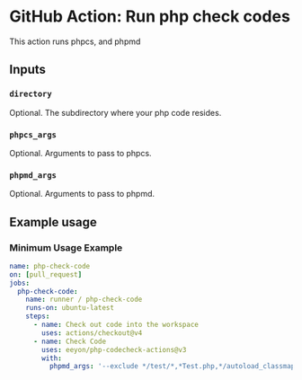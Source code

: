 # GitHub Action: Run php check codes

This action runs phpcs, and phpmd

## Inputs

### `directory`

Optional. The subdirectory where your php code resides.

### `phpcs_args`

Optional. Arguments to pass to phpcs.

### `phpmd_args`

Optional. Arguments to pass to phpmd.

## Example usage

### Minimum Usage Example

```yml
name: php-check-code
on: [pull_request]
jobs:
  php-check-code:
    name: runner / php-check-code
    runs-on: ubuntu-latest
    steps:
      - name: Check out code into the workspace
        uses: actions/checkout@v4
      - name: Check Code
        uses: eeyon/php-codecheck-actions@v3
        with:
          phpmd_args: '--exclude */test/*,*Test.php,*/autoload_classmap.php,*.js'
```
